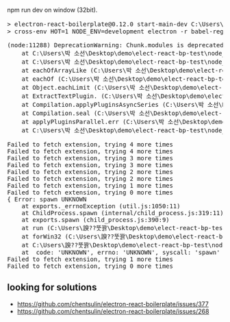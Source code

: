
npm run dev on window (32bit).


<pre>
> electron-react-boilerplate@0.12.0 start-main-dev C:\Users\박 소선\Desktop\demo\elect-react-bp-test
> cross-env HOT=1 NODE_ENV=development electron -r babel-register ./app/main.dev

(node:11288) DeprecationWarning: Chunk.modules is deprecated. Use Chunk.getNumberOfModules/mapModules/forEachModule/containsModule instead.
    at C:\Users\박 소선\Desktop\demo\elect-react-bp-test\node_modules\extract-text-webpack-plugin\index.js:271:25
    at C:\Users\박 소선\Desktop\demo\elect-react-bp-test\node_modules\async\dist\async.js:3096:16
    at eachOfArrayLike (C:\Users\박 소선\Desktop\demo\elect-react-bp-test\node_modules\async\dist\async.js:1055:9)
    at eachOf (C:\Users\박 소선\Desktop\demo\elect-react-bp-test\node_modules\async\dist\async.js:1103:5)
    at Object.eachLimit (C:\Users\박 소선\Desktop\demo\elect-react-bp-test\node_modules\async\dist\async.js:3158:5)
    at ExtractTextPlugin.<anonymous> (C:\Users\박 소선\Desktop\demo\elect-react-bp-test\node_modules\extract-text-webpack-plugin\index.js:268:10)
    at Compilation.applyPluginsAsyncSeries (C:\Users\박 소선\Desktop\demo\elect-react-bp-test\node_modules\webpack\node_modules\tapable\lib\Tapable.js:206:13)
    at Compilation.seal (C:\Users\박 소선\Desktop\demo\elect-react-bp-test\node_modules\webpack\lib\Compilation.js:605:8)
    at applyPluginsParallel.err (C:\Users\박 소선\Desktop\demo\elect-react-bp-test\node_modules\webpack\lib\Compiler.js:504:17)
    at C:\Users\박 소선\Desktop\demo\elect-react-bp-test\node_modules\webpack\node_modules\tapable\lib\Tapable.js:289:11

Failed to fetch extension, trying 4 more times
Failed to fetch extension, trying 4 more times
Failed to fetch extension, trying 3 more times
Failed to fetch extension, trying 3 more times
Failed to fetch extension, trying 2 more times
Failed to fetch extension, trying 2 more times
Failed to fetch extension, trying 1 more times
Failed to fetch extension, trying 0 more times
{ Error: spawn UNKNOWN
    at exports._errnoException (util.js:1050:11)
    at ChildProcess.spawn (internal/child_process.js:319:11)
    at exports.spawn (child_process.js:390:9)
    at run (C:\Users\諛??뚯꽑\Desktop\demo\elect-react-bp-test\node_modules\cross-unzip\index.js:31:13)
    at forWin32 (C:\Users\諛??뚯꽑\Desktop\demo\elect-react-bp-test\node_modules\cross-unzip\index.js:17:3)
    at C:\Users\諛??뚯꽑\Desktop\demo\elect-react-bp-test\node_modules\electron-devtools-installer\dist\downloadChromeExtension.js:43:34
    at <anonymous> code: 'UNKNOWN', errno: 'UNKNOWN', syscall: 'spawn' }
Failed to fetch extension, trying 1 more times
Failed to fetch extension, trying 0 more times
</pre>


## looking for solutions 
- https://github.com/chentsulin/electron-react-boilerplate/issues/377
- https://github.com/chentsulin/electron-react-boilerplate/issues/268

